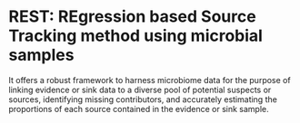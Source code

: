 
# REST:  REgression based Source Tracking method using microbial samples 

It offers a robust framework to harness microbiome data for the purpose of linking evidence or sink data to a diverse pool of potential suspects or sources, identifying missing contributors, and accurately estimating the proportions of each source contained in the evidence or sink sample. 
